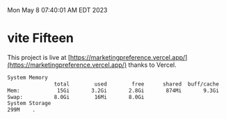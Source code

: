 Mon May  8 07:40:01 AM EDT 2023

# vite Fifteen


This project is live at [https://marketingpreference.vercel.app/](https://marketingpreference.vercel.app/) thanks to Vercel.

```bash
System Memory
               total        used        free      shared  buff/cache   available
Mem:            15Gi       3.2Gi       2.8Gi       874Mi       9.3Gi        10Gi
Swap:          8.0Gi        16Mi       8.0Gi
System Storage
299M	.
```
```bash
